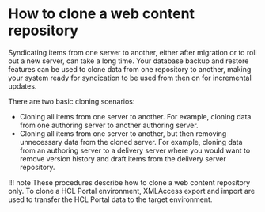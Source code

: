 # How to clone a web content repository

Syndicating items from one server to another, either after migration or to roll out a new server, can take a long time. Your database backup and restore features can be used to clone data from one repository to another, making your system ready for syndication to be used from then on for incremental updates.

There are two basic cloning scenarios:

-   Cloning all items from one server to another. For example, cloning data from one authoring server to another authoring server.
-   Cloning all items from one server to another, but then removing unnecessary data from the cloned server. For example, cloning data from an authoring server to a delivery server where you would want to remove version history and draft items from the delivery server repository.

!!! note 
    These procedures describe how to clone a web content repository only. To clone a HCL Portal environment, XMLAccess export and import are used to transfer the HCL Portal data to the target environment.
